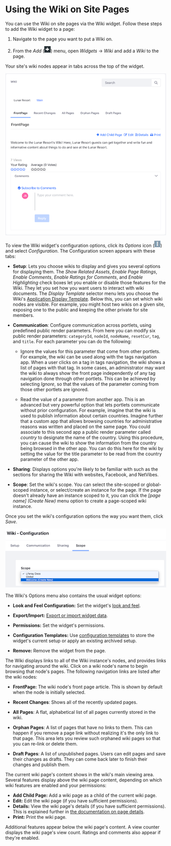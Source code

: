 # Using the Wiki on Site Pages [](id=using-the-wiki-on-site-pages)

You can use the Wiki on site pages via the Wiki widget. Follow these steps to 
add the Wiki widget to a page:

1.  Navigate to the page you want to put a Wiki on. 

2.  From the *Add* 
    (![Add](../../../../images/icon-control-menu-add.png)) menu, open *Widgets* 
    &rarr; *Wiki* and add a *Wiki* to the page. 

Your site's wiki nodes appear in tabs across the top of the widget. 

![Figure 1: Users can interact with your Wiki nodes when you add the Wiki widget to a page.](../../../../images/wiki-page-full.png)

To view the Wiki widget's configuration options, click its *Options* icon 
(![Options](../../../../images/icon-app-options.png)) and select *Configuration*. 
The Configuration screen appears with these tabs:

-   **Setup**: Lets you choose wikis to display and gives you several options 
    for displaying them. The *Show Related Assets*, *Enable Page Ratings*, 
    *Enable Comments*, *Enable Ratings for Comments*, and *Enable Highlighting* 
    check boxes let you enable or disable those features for the Wiki. They let 
    you set how you want users to interact with wiki documents. The 
    *Display Template* selector menu lets you choose the Wiki's 
    [Application Display Template](/discover/portal/-/knowledge_base/7-1/styling-apps-with-application-display-templates). 
    Below this, you can set which wiki nodes are visible. For example, you might 
    host two wikis on a given site, exposing one to the public and keeping the 
    other private for site members.

-   **Communication**: Configure communication across portlets, using predefined 
    public render parameters. From here you can modify six public render 
    parameters: `categoryId`, `nodeId`, `nodeName`, `resetCur`, `tag`, and 
    `title`. For each parameter you can do the following:

    -   Ignore the values for this parameter that come from other portlets. For
        example, the wiki can be used along with the tags navigation app. When a 
        user clicks on a tag in tags navigation, the wiki shows a list of pages 
        with that tag. In some cases, an administrator may want the wiki to 
        always show the front page independently of any tag navigation done 
        through other portlets. This can be achieved by selecting *Ignore*, so 
        that the values of the parameter coming from those other portlets are 
        ignored.

    -   Read the value of a parameter from another app. This is an advanced but 
        very powerful option that lets portlets communicate without prior 
        configuration. For example, imagine that the wiki is used to publish 
        information about certain countries. Imagine further that a custom
        app that allows browsing countries for administrative reasons was 
        written and placed on the same page. You could associate to this second 
        app a public render parameter called *country* to designate the name of 
        the country. Using this procedure, you can cause the wiki to show the 
        information from the country being browsed in the other app. You can do 
        this here for the wiki by setting the value for the title parameter to 
        be read from the country parameter of the other app.

-   **Sharing**: Displays options you're likely to be familiar with such as the 
    sections for sharing the Wiki with websites, Facebook, and NetVibes. 

-   **Scope**: Set the wiki's scope. You can select the site-scoped or 
    global-scoped instance, or select/create an instance for the page. If the 
    page doesn't already have an instance scoped to it, you can click the 
    *[page name] (Create New)* menu option to create a page-scoped wiki 
    instance.

Once you set the wiki's configuration options the way you want them, click 
*Save*. 

![Figure 2: Here the user has selected to create a new Wiki instance scoped to the current page named *Welcome*](../../../../images/wiki-app-configuration-scope.png)

The Wiki's Options menu also contains the usual widget options: 

-   **Look and Feel Configuration:** Set the widget's 
    [look and feel](/discover/portal/-/knowledge_base/7-1/look-and-feel-configuration).

-   **Export/Import:** 
    [Export or import widget data](/discover/portal/-/knowledge_base/7-1/exporting-importing-app-data).

-   **Permissions:** Set the widget's permissions.

-   **Configuration Templates:** Use 
    [configuration templates](/discover/portal/-/knowledge_base/7-1/configuration-templates) 
    to store the widget's current setup or apply an existing archived setup.

-   **Remove:** Remove the widget from the page. 

The Wiki displays links to all of the Wiki instance's nodes, and provides links 
for navigating around the wiki. Click on a wiki node's name to begin browsing 
that node's pages. The following navigation links are listed after the wiki 
nodes:

-   **FrontPage:** The wiki node's front page article. This is shown by default 
    when the node is initially selected. 

-   **Recent Changes**: Shows all of the recently updated pages.

-   **All Pages**: A flat, alphabetical list of all pages currently stored in 
    the wiki.

-   **Orphan Pages**: A list of pages that have no links to them. This can 
    happen if you remove a page link without realizing it's the only link to 
    that page. This area lets you review such orphaned wiki pages so that you 
    can re-link or delete them. 

-   **Draft Pages**: A list of unpublished pages. Users can edit pages and save 
    their changes as drafts. They can come back later to finish their changes 
    and publish them. 

The current wiki page's content shows in the wiki's main viewing area. Several 
features display above the wiki page content, depending on which wiki features 
are enabled and your permissions: 

-   **Add Child Page:** Add a wiki page as a child of the current wiki page. 
-   **Edit:** Edit the wiki page (if you have sufficient permissions). 
-   **Details:** View the wiki page's details (if you have sufficient 
    permissions). This is explained further in 
    [the documentation on page details](/discover/portal/-/knowledge_base/7-1/wiki-page-details). 
-   **Print:** Print the wiki page.

Additional features appear below the wiki page's content. A view counter 
displays the wiki page's view count. Ratings and comments also appear if they're 
enabled. 
